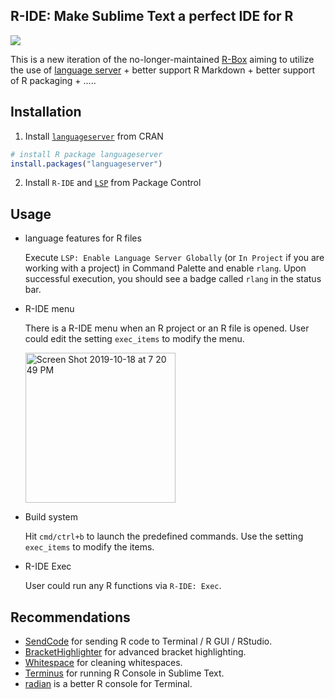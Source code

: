 R-IDE: Make Sublime Text a perfect IDE for R
------------

<a href="https://www.paypal.me/randy3k/5usd" title="Donate to this project using Paypal"><img src="https://img.shields.io/badge/paypal-donate-blue.svg" /></a>

This is a new iteration of the no-longer-maintained [R-Box](https://github.com/randy3k/R-Box) aiming to utilize the use
  of [language server](https://github.com/REditorSupport/languageserver) + better support R Markdown + better support of R packaging + .....

## Installation

1. Install [`languageserver`](https://github.com/REditorSupport/languageserver) from CRAN
```R
# install R package languageserver
install.packages("languageserver")
```

2. Install `R-IDE` and [`LSP`](https://github.com/tomv564/LSP) from Package Control


## Usage

- language features for R files

    Execute `LSP: Enable Language Server Globally` (or `In Project` if you are working with a project) in Command Palette and enable `rlang`. Upon successful execution, you should see a badge called `rlang` in the status bar.

- R-IDE menu

    There is a R-IDE menu when an R project or an R file is opened. User could edit the setting `exec_items` to modify the menu.

    <img width="240" alt="Screen Shot 2019-10-18 at 7 20 49 PM" src="https://user-images.githubusercontent.com/1690993/67136543-789a7b80-f1dc-11e9-9156-98d2e64e25fd.png">

- Build system

    Hit `cmd/ctrl+b` to launch the predefined commands. Use the setting `exec_items` to modify the items.

- R-IDE Exec

    User could run any R functions via `R-IDE: Exec`.


## Recommendations

- [SendCode](https://github.com/randy3k/SendCode) for sending R code to Terminal / R GUI / RStudio.
- [Bracket​Highlighter](https://github.com/facelessuser/BracketHighlighter) for advanced bracket highlighting.
- [Whitespace](https://github.com/randy3k/Whitespace) for cleaning whitespaces.
- [Terminus](https://github.com/randy3k/Terminus) for running R Console in Sublime Text.
- [radian](https://github.com/randy3k/radian) is a better R console for Terminal.
